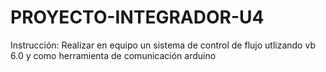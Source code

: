 # PROYECTO-INTEGRADOR-U4
Instrucción: Realizar en equipo un sistema de control de flujo utlizando vb 6.0 y como herramienta de comunicación arduino

